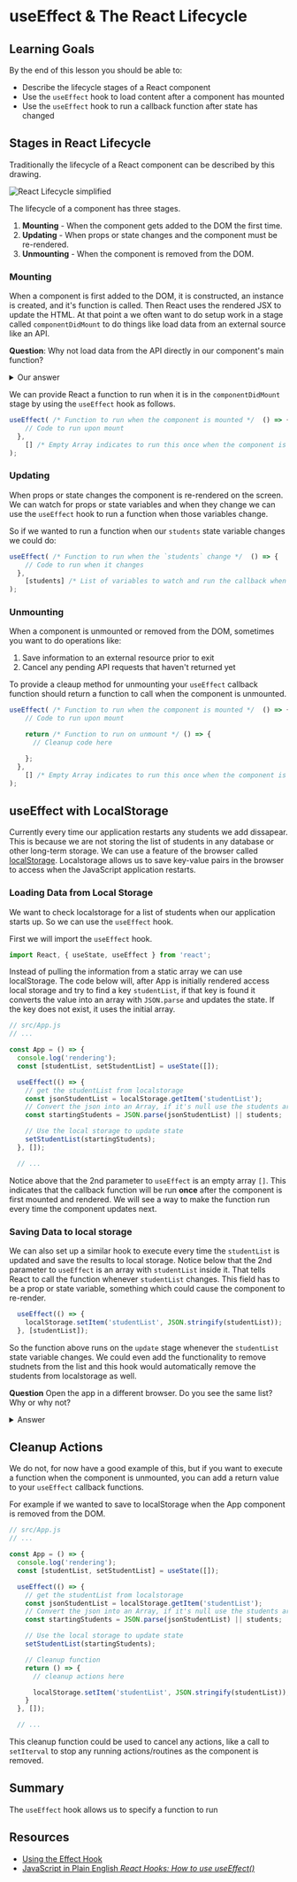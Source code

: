 # useEffect & The React Lifecycle

## Learning Goals

By the end of this lesson you should be able to:

- Describe the lifecycle stages of a React component
- Use the `useEffect` hook to load content after a component has mounted
- Use the `useEffect` hook to run a callback function after state has changed

## Stages in React Lifecycle

Traditionally the lifecycle of a React component can be described by this drawing.

![React Lifecycle simplified](lifecycle-phase-diagram-06-2018-simplified.png)
<!-- Source: http://projects.wojtekmaj.pl/react-lifecycle-methods-diagram/ -->

The lifecycle of a component has three stages.

1.  **Mounting** - When the component gets added to the DOM the first time.
1.  **Updating** - When props or state changes and the component must be re-rendered.
1.  **Unmounting** - When the component is removed from the DOM.

### Mounting

When a component is first added to the DOM, it is constructed, an instance is created, and it's function is called.  Then React uses the rendered JSX to update the HTML.  At that point a we often want to do setup work in a stage called `componentDidMount` to do things like load data from an external source like an API.

**Question**:  Why not load data from the API directly in our component's main function?  

<details>
  <summary>Our answer</summary>

  We could, but then the API or other request would run **every** time our function was called.  Further the API call might delay the rendering of our component leading to the app "hanging," and not responding to the user.  

  It is much more advantageous to make any API calls asychronously after the app is fully rendered on the screen.  The user gets immediate feedback that the page is loaded and data can appear as it is retrieved.
</details>

We can provide React a function to run when it is in the `componentDidMount` stage by using the `useEffect` hook as follows.

```javascript
useEffect( /* Function to run when the component is mounted */  () => {  
    // Code to run upon mount
  },
    [] /* Empty Array indicates to run this once when the component is mounted. */
);
```

### Updating

When props or state changes the component is re-rendered on the screen.  We can watch for props or state variables and when they change we can use the `useEffect` hook to run a function when those variables change.  

So if we wanted to run a function when our `students` state variable changes we could do:

```javascript
useEffect( /* Function to run when the `students` change */  () => {  
    // Code to run when it changes
  },
    [students] /* List of variables to watch and run the callback when they change. */
);
```

### Unmounting

When a component is unmounted or removed from the DOM, sometimes you want to do operations like:

1.  Save information to an external resource prior to exit
1.  Cancel any pending API requests that haven't returned yet

To provide a cleaup method for unmounting your `useEffect` callback function should return a function to call when the component is unmounted.

```javascript
useEffect( /* Function to run when the component is mounted */  () => {  
    // Code to run upon mount

    return /* Function to run on unmount */ () => {
      // Cleanup code here

    };
  },
    [] /* Empty Array indicates to run this once when the component is mounted. */
);
```

## useEffect with LocalStorage

Currently every time our application restarts any students we add dissapear.  This is because we are not storing the list of students in any database or other long-term storage.  We can use a feature of the browser called [localStorage](https://developer.mozilla.org/en-US/docs/Web/API/Window/localStorage).  Localstorage allows us to save key-value pairs in the browser to access when the JavaScript application restarts.

### Loading Data from Local Storage

We want to check localstorage for a list of students when our application starts up.  So we can use the `useEffect` hook.

First we will import the `useEffect` hook.

```javascript
import React, { useState, useEffect } from 'react';
```

Instead of pulling the information from a static array we can use localStorage.  The code below will, after App is initially rendered access local storage and try to find a key `studentList`, if that key is found it converts the value into an array with `JSON.parse` and updates the state.  If the key does not exist, it uses the initial array.

```javascript
// src/App.js
// ...

const App = () => {
  console.log('rendering');
  const [studentList, setStudentList] = useState([]);

  useEffect(() => {
    // get the studentList from localstorage
    const jsonStudentList = localStorage.getItem('studentList');
    // Convert the json into an Array, if it's null use the students array.
    const startingStudents = JSON.parse(jsonStudentList) || students;

    // Use the local storage to update state
    setStudentList(startingStudents);
  }, []);

  // ...
```

Notice above that the 2nd parameter to `useEffect` is an empty array `[]`.  This indicates that the callback function will be run **once** after the component is first mounted and rendered.  We will see a way to make the function run every time the component updates next.

### Saving Data to local storage

We can also set up a similar hook to execute every time the `studentList` is updated and save the results to local storage.  Notice below that the 2nd parameter to `useEffect` is an array with `studentList` inside it.   That tells React to call the function whenever `studentList` changes.  This field has to be a prop or state variable, something which could cause the component to re-render.

```javascript
  useEffect(() => {
    localStorage.setItem('studentList', JSON.stringify(studentList));
  }, [studentList]);
```

So the function above runs on the `update` stage whenever the `studentList` state variable changes.  We could even add the functionality to remove studnets from the list and this hook would automatically remove the students from localstorage as well.

**Question** Open the app in a different browser.  Do you see the same list?  Why or why not?

<details>
  <summary>Answer</summary>

  By saving data into local storage we are saving the information into the **current browser's** local storage.  The information saved is specific to that browser.  If we want to save data for other browswers and people to access, we will need to use an API.
</details>

## Cleanup Actions

We do not, for now have a good example of this, but if you want to execute a function when the component is unmounted, you can add a return value to your `useEffect` callback functions.

For example if we wanted to save to localStorage when the App component is removed from the DOM.

```javascript
// src/App.js
// ...

const App = () => {
  console.log('rendering');
  const [studentList, setStudentList] = useState([]);

  useEffect(() => {
    // get the studentList from localstorage
    const jsonStudentList = localStorage.getItem('studentList');
    // Convert the json into an Array, if it's null use the students array.
    const startingStudents = JSON.parse(jsonStudentList) || students;

    // Use the local storage to update state
    setStudentList(startingStudents);

    // Cleanup function
    return () => {
      // cleanup actions here

      localStorage.setItem('studentList', JSON.stringify(studentList));
    }
  }, []);

  // ...
```

This cleanup function could be used to cancel any actions, like a call to `setIterval` to stop any running actions/routines as the component is removed.

## Summary

The `useEffect` hook allows us to specify a function to run 

## Resources

- [Using the Effect Hook](https://reactjs.org/docs/hooks-effect.html)
- [JavaScript in Plain English _React Hooks: How to use useEffect()_](https://medium.com/javascript-in-plain-english/react-hooks-how-to-use-useeffect-ecea3e90d84f)
